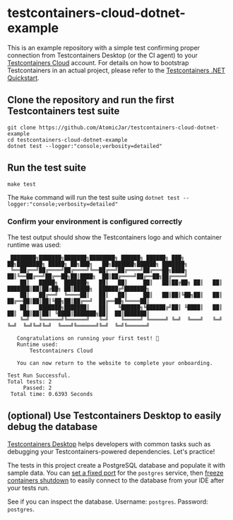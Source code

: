 # testcontainers-cloud-dotnet-example

This is an example repository with a simple test confirming proper connection from Testcontainers Desktop (or the CI agent) to your [Testcontainers Cloud](https://app.testcontainers.cloud) account.
For details on how to bootstrap Testcontainers in an actual project, please refer to the [Testcontainers .NET Quickstart](https://testcontainers.com/guides/getting-started-with-testcontainers-for-dotnet/).

## Clone the repository and run the first Testcontainers test suite

```
git clone https://github.com/AtomicJar/testcontainers-cloud-dotnet-example
cd testcontainers-cloud-dotnet-example
dotnet test --logger:"console;verbosity=detailed"
```

## Run the test suite

```shell
make test
```

The `Make` command will run the test suite using `dotnet test --logger:"console;verbosity=detailed"`

### Confirm your environment is configured correctly

The test output should show the Testcontainers logo and which container runtime was used:

```shell
 ████████╗███████╗███████╗████████╗ ██████╗ ██████╗ ███╗   ██╗████████╗ █████╗ ██╗███╗   ██╗███████╗██████╗ ███████╗ 
 ╚══██╔══╝██╔════╝██╔════╝╚══██╔══╝██╔════╝██╔═══██╗████╗  ██║╚══██╔══╝██╔══██╗██║████╗  ██║██╔════╝██╔══██╗██╔════╝ 
    ██║   █████╗  ███████╗   ██║   ██║     ██║   ██║██╔██╗ ██║   ██║   ███████║██║██╔██╗ ██║█████╗  ██████╔╝███████╗ 
    ██║   ██╔══╝  ╚════██║   ██║   ██║     ██║   ██║██║╚██╗██║   ██║   ██╔══██║██║██║╚██╗██║██╔══╝  ██╔══██╗╚════██║ 
    ██║   ███████╗███████║   ██║   ╚██████╗╚██████╔╝██║ ╚████║   ██║   ██║  ██║██║██║ ╚████║███████╗██║  ██║███████║ 
    ╚═╝   ╚══════╝╚══════╝   ╚═╝    ╚═════╝ ╚═════╝ ╚═╝  ╚═══╝   ╚═╝   ╚═╝  ╚═╝╚═╝╚═╝  ╚═══╝╚══════╝╚═╝  ╚═╝╚══════╝ 
   
   Congratulations on running your first test! 🎉
   Runtime used: 
       Testcontainers Cloud
  
   You can now return to the website to complete your onboarding.

Test Run Successful.
Total tests: 2
     Passed: 2
 Total time: 0.6393 Seconds

```

## (optional) Use Testcontainers Desktop to easily debug the database

[Testcontainers Desktop](https://testcontainers.com/desktop/) helps developers with common tasks such as debugging your 
Testcontainers-powered dependencies. Let's practice!

The tests in this project create a PostgreSQL database and populate it with sample data. You can 
[set a fixed port](https://newsletter.testcontainers.com/announcements/set-fixed-ports-to-easily-debug-development-services) 
for the `postgres` service, then [freeze containers shutdown](https://newsletter.testcontainers.com/announcements/freeze-containers-to-prevent-their-shutdown-while-you-debug) 
to easily connect to the database from your IDE after your tests run.

See if you can inspect the database. Username: `postgres`. Password: `postgres`.
